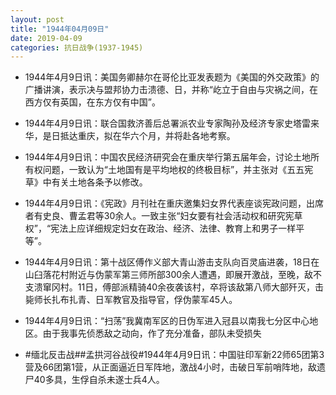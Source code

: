 ```yaml
---
layout: post
title: "1944年04月09日"
date: 2019-04-09
categories: 抗日战争(1937-1945)
---
```


<meta name="referrer" content="no-referrer" />

- 1944年4月9日讯：美国务卿赫尔在哥伦比亚发表题为《美国的外交政策》的广播讲演，表示决与盟邦协力击溃德、日，并称“屹立于自由与灾祸之间，在西方仅有英国，在东方仅有中国”。 

- 1944年4月9日讯：联合国救济善后总署派农业专家陶孙及经济专家史塔雷来华，是日抵达重庆，拟在华六个月，并将赴各地考察。 

- 1944年4月9日讯：中国农民经济研究会在重庆举行第五届年会，讨论土地所有权问题，一致认为“土地国有是平均地权的终极目标”，并主张对《五五宪草》中有关土地各条予以修改。 

- 1944年4月9日讯：《宪政》月刊社在重庆邀集妇女界代表座谈宪政问题，出席者有史良、曹孟君等30余人。一致主张“妇女要有社会活动权和研究宪草权”，“宪法上应详细规定妇女在政治、经济、法律、教育上和男子一样平等”。 

- 1944年4月9日讯：第十战区傅作义部大青山游击支队向百灵庙进袭，18日在山臼落花村附近与伪蒙军第三师所部300余人遭遇，即展开激战，至晚，敌不支溃窜冈村。11日，傅部派精骑40余夜袭该村，卒将该敌第八师大部歼灭，击毙师长扎布扎青、日军教官及指导官，俘伪蒙军45人。 

- 1944年4月9日讯：“扫荡”我冀南军区的日伪军进入冠县以南我七分区中心地区。由于我事先侦悉敌之动向，作了充分准备，部队未受损失 

- #缅北反击战##孟拱河谷战役#1944年4月9日讯：中国驻印军新22师65团第3营及66团第1营，从正面逼近日军阵地，激战4小时，击破日军前哨阵地，敌遗尸40多具，生俘自杀未遂士兵4人。 


